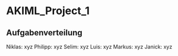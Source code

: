 # AKIML_Project_1

## Aufgabenverteilung

Niklas: xyz
Philipp: xyz
Selim: xyz
Luis: xyz
Markus: xyz
Janick: xyz
